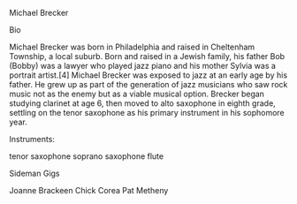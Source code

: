Michael Brecker

Bio

Michael Brecker was born in Philadelphia and raised in Cheltenham Township, a local suburb. Born and raised in a Jewish family, his father Bob (Bobby) was a lawyer who played jazz piano and his mother Sylvia was a portrait artist.[4] Michael Brecker was exposed to jazz at an early age by his father. He grew up as part of the generation of jazz musicians who saw rock music not as the enemy but as a viable musical option. Brecker began studying clarinet at age 6, then moved to alto saxophone in eighth grade, settling on the tenor saxophone as his primary instrument in his sophomore year.

Instruments:

tenor saxophone
soprano saxophone
flute

Sideman Gigs

Joanne Brackeen
Chick Corea
Pat Metheny
